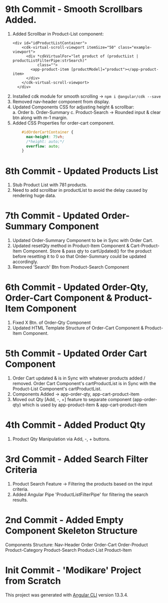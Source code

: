 # 9th Commit - Smooth Scrollbars Added.
1. Added Scrollbar in Product-List component:
   ```
   <div id="idProductListContainer">
       <cdk-virtual-scroll-viewport itemSize="50" class="example-viewport">
         <div *cdkVirtualFor="let product of (productList | productListFilterPipe:strSearch)"
              class="">
           <app-product-item [productModel]="product"></app-product-item>
         </div>
       </cdk-virtual-scroll-viewport>
     </div>
   ```
2. Installed cdk module for smooth scrolling -> `npm i @angular/cdk --save`
3. Removed nav-header component from display.
4. Updated Components CSS for adjusting height & scrollbar: <br>
   a. Order
   b. Order-Summary
   c. Product-Search -> Rounded input & clear btn along with m-1 margin. 
5. Added CSS Properties for order-cart component.
   ```css
       #idOrderCartContainer {
         max-height: 75vh;
         /*height: auto;*/
         overflow: auto;
       }
   ```

# 8th Commit - Updated Products List
1. Stub Product List with 781 products.
2. Need to add scrollbar in productList to avoid the delay caused by rendering huge data.

# 7th Commit - Updated Order-Summary Component
1. Updated Order-Summary Component to be in Sync with Order Cart.  
2. Updated resetQty method in Product-Item Component & Cart-Product-Item Component.
   Store & pass qty to cartUpdated() for the product before resetting it to 0 so that Order-Summary could be updated accordingly. 
3. Removed 'Search' Btn from Product-Search Component

# 6th Commit - Updated Order-Qty, Order-Cart Component & Product-Item Component
1. Fixed X Btn. of Order-Qty Component
2. Updated HTML Template Structure of Order-Cart Component & Product-Item Component.

# 5th Commit - Updated Order Cart Component
1. Order Cart updated & is in Sync with whatever products added / removed. 
   Order Cart Component's cartProductList is in Sync with the Product-List Component's cartProductList.
2. Components Added -> app-order-qty, app-cart-product-item
3. Moved out Qty [Add, -, +] feature to separate component (app-order-qty)
   which is used by app-product-item & app-cart-product-item

# 4th Commit - Added Product Qty
1. Product Qty Manipulation via Add, -, + buttons.

# 3rd Commit - Added Search Filter Criteria
1. Product Search Feature -> Filtering the products based on the input criteria.
2. Added Angular Pipe 'ProductListFilterPipe' for filtering the search results.


# 2nd Commit - Added Empty Component Skeleton Structure
Components Structure:
Nav-Header
Order
    Order-Cart
    Order-Product
        Product-Category
        Product-Search
            Product-List
                Product-Item 

# Init Commit - 'Modikare' Project from Scratch

This project was generated with [Angular CLI](https://github.com/angular/angular-cli) version 13.3.4.
